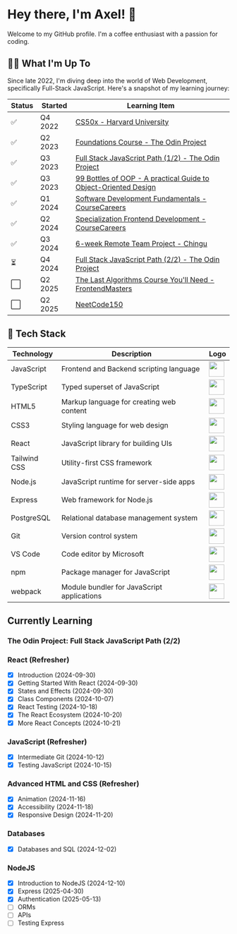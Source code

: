 # Hey there, I'm Axel! 👋

Welcome to my GitHub profile. I'm a coffee enthusiast with a passion for coding.

## 🧑‍💻 What I'm Up To

Since late 2022, I'm diving deep into the world of Web Development, specifically Full-Stack JavaScript. Here's a snapshot of my learning journey:

| Status | Started    | Learning Item                                                                                                                 |
|--------|------------|-----------------------------------------------------------------------------------------------------------------------------|
| ✅     | Q4 2022     | [CS50x - Harvard University](https://cs50.harvard.edu/x/2022/)                                                             |
| ✅     | Q2 2023     | [Foundations Course - The Odin Project](https://www.theodinproject.com/paths/foundations/courses/foundations)              |
| ✅     | Q3 2023     | [Full Stack JavaScript Path (1/2) - The Odin Project](https://www.theodinproject.com/paths/full-stack-javascript)          |
| ✅     | Q3 2023     | [99 Bottles of OOP - A practical Guide to Object-Oriented Design](https://sandimetz.com/99bottles)                         |
| ✅     | Q1 2024     | [Software Development Fundamentals - CourseCareers](https://coursecareers.com/courses/explore/software-dev-fundamentals)   |
| ✅     | Q2 2024     | [Specialization Frontend Development - CourseCareers](https://coursecareers.com/courses/explore/software-dev-fundamentals) |
| ✅     | Q3 2024     | [6-week Remote Team Project - Chingu](https://www.chingu.io/howItWorks)                                                    |
| ⏳     | Q4 2024     | [Full Stack JavaScript Path (2/2) - The Odin Project](https://www.theodinproject.com/paths/full-stack-javascript)          |
| ⬜     | Q2 2025     | [The Last Algorithms Course You'll Need - FrontendMasters](https://frontendmasters.com/courses/algorithms/)                |
| ⬜     | Q2 2025     | [NeetCode150](https://neetcode.io/)                                                                                        |

## 🧱 Tech Stack

| Technology       | Description                                  | Logo                                                                                   |
|------------------|----------------------------------------------|----------------------------------------------------------------------------------------|
| JavaScript       | Frontend and Backend scripting language      | <img src="https://www.svgrepo.com/show/303206/javascript-logo.svg" width="35">         |
| TypeScript       | Typed superset of JavaScript                 | <img src="https://www.svgrepo.com/show/374146/typescript-official.svg" width="35">     |
| HTML5            | Markup language for creating web content     | <img src="https://www.svgrepo.com/show/452228/html-5.svg" width="35">                  |
| CSS3             | Styling language for web design              | <img src="https://www.svgrepo.com/show/452185/css-3.svg" width="35">                   |
| React            | JavaScript library for building UIs          | <img src="https://www.svgrepo.com/show/452092/react.svg" width="35">                   |
| Tailwind CSS     | Utility-first CSS framework                  | <img src="https://www.svgrepo.com/show/374118/tailwind.svg" width="35">                |
| Node.js          | JavaScript runtime for server-side apps      | <img src="https://www.svgrepo.com/show/354119/nodejs-icon.svg" width="35">             |
| Express          | Web framework for Node.js                    | <img src="https://www.svgrepo.com/show/330398/express.svg" width="35">                 |
| PostgreSQL       | Relational database management system        | <img src="https://www.svgrepo.com/show/354200/postgresql.svg" width="35">         |
| Git              | Version control system                       | <img src="https://www.svgrepo.com/show/303548/git-icon-logo.svg" width="35">           |
| VS Code          | Code editor by Microsoft                     | <img src="https://www.svgrepo.com/show/303535/visual-studio-code-logo.svg" width="35"> |
| npm              | Package manager for JavaScript               | <img src="https://www.svgrepo.com/show/452077/npm.svg" width="35">                     |
| webpack          | Module bundler for JavaScript applications   | <img src="https://www.svgrepo.com/show/354552/webpack.svg" width="35">                 |

## Currently Learning

### The Odin Project: Full Stack JavaScript Path (2/2)

### React (Refresher)
- [x] Introduction (2024-09-30)
- [x] Getting Started With React (2024-09-30)
- [x] States and Effects (2024-09-30)
- [x] Class Components (2024-10-07)
- [x] React Testing (2024-10-18)
- [x] The React Ecosystem (2024-10-20)
- [x] More React Concepts (2024-10-21)

### JavaScript (Refresher)
- [x] Intermediate Git (2024-10-12)
- [x] Testing JavaScript (2024-10-15)

### Advanced HTML and CSS (Refresher)
- [x] Animation (2024-11-16)
- [x] Accessibility (2024-11-18)
- [x] Responsive Design (2024-11-20)

### Databases
- [x] Databases and SQL (2024-12-02)

### NodeJS
- [x] Introduction to NodeJS (2024-12-10)
- [x] Express (2025-04-30)
- [x] Authentication (2025-05-13)
- [ ] ORMs
- [ ] APIs
- [ ] Testing Express

<!-- Feel free to check out the repositories for more details about my projects and progress! -->
